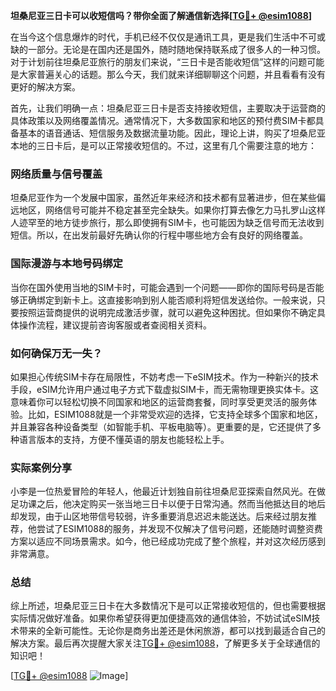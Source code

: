 **坦桑尼亚三日卡可以收短信吗？带你全面了解通信新选择[[TG💪+ @esim1088](https://t.me/s/esim1088)]**

在当今这个信息爆炸的时代，手机已经不仅仅是通讯工具，更是我们生活中不可或缺的一部分。无论是在国内还是国外，随时随地保持联系成了很多人的一种习惯。对于计划前往坦桑尼亚旅行的朋友们来说，“三日卡是否能收短信”这样的问题可能是大家普遍关心的话题。那么今天，我们就来详细聊聊这个问题，并且看看有没有更好的解决方案。

首先，让我们明确一点：坦桑尼亚三日卡是否支持接收短信，主要取决于运营商的具体政策以及网络覆盖情况。通常情况下，大多数国家和地区的预付费SIM卡都具备基本的语音通话、短信服务及数据流量功能。因此，理论上讲，购买了坦桑尼亚本地的三日卡后，是可以正常接收短信的。不过，这里有几个需要注意的地方：

### 网络质量与信号覆盖

坦桑尼亚作为一个发展中国家，虽然近年来经济和技术都有显著进步，但在某些偏远地区，网络信号可能并不稳定甚至完全缺失。如果你打算去像乞力马扎罗山这样人迹罕至的地方徒步旅行，那么即使拥有SIM卡，也可能因为缺乏信号而无法收到短信。所以，在出发前最好先确认你的行程中哪些地方会有良好的网络覆盖。

### 国际漫游与本地号码绑定

当你在国外使用当地的SIM卡时，可能会遇到一个问题——即你的国际号码是否能够正确绑定到新卡上。这直接影响到别人能否顺利将短信发送给你。一般来说，只要按照运营商提供的说明完成激活步骤，就可以避免这种困扰。但如果你不确定具体操作流程，建议提前咨询客服或者查阅相关资料。

### 如何确保万无一失？

如果担心传统SIM卡存在局限性，不妨考虑一下eSIM技术。作为一种新兴的技术手段，eSIM允许用户通过电子方式下载虚拟SIM卡，而无需物理更换实体卡。这意味着你可以轻松切换不同国家和地区的运营商套餐，同时享受更灵活的服务体验。比如，ESIM1088就是一个非常受欢迎的选择，它支持全球多个国家和地区，并且兼容各种设备类型（如智能手机、平板电脑等）。更重要的是，它还提供了多种语言版本的支持，方便不懂英语的朋友也能轻松上手。

### 实际案例分享

小李是一位热爱冒险的年轻人，他最近计划独自前往坦桑尼亚探索自然风光。在做足功课之后，他决定购买一张当地三日卡以便于日常沟通。然而当他抵达目的地后却发现，由于山区地带信号较弱，许多重要消息迟迟未能送达。后来经过朋友推荐，他尝试了ESIM1088的服务，并发现不仅解决了信号问题，还能随时调整资费方案以适应不同场景需求。如今，他已经成功完成了整个旅程，并对这次经历感到非常满意。

### 总结

综上所述，坦桑尼亚三日卡在大多数情况下是可以正常接收短信的，但也需要根据实际情况做好准备。如果你希望获得更加便捷高效的通信体验，不妨试试eSIM技术带来的全新可能性。无论你是商务出差还是休闲旅游，都可以找到最适合自己的解决方案。最后再次提醒大家关注[TG💪+ @esim1088](https://t.me/s/esim1088)，了解更多关于全球通信的知识吧！

[[TG💪+ @esim1088](https://t.me/s/esim1088) ![Image](https://i.postimg.cc/4NQfJmqS/Snipaste-2025-05-13-00-14-12.png)]